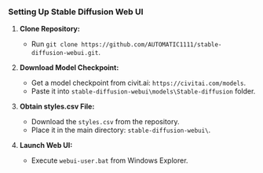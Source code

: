 ### Setting Up Stable Diffusion Web UI

1. **Clone Repository:**
   - Run `git clone https://github.com/AUTOMATIC1111/stable-diffusion-webui.git`.
   
2. **Download Model Checkpoint:**
   - Get a model checkpoint from civit.ai: `https://civitai.com/models`.
   - Paste it into `stable-diffusion-webui\models\Stable-diffusion` folder.

3. **Obtain styles.csv File:**
   - Download the `styles.csv` from the repository.
   - Place it in the main directory: `stable-diffusion-webui\`.

4. **Launch Web UI:**
   - Execute `webui-user.bat` from Windows Explorer.
